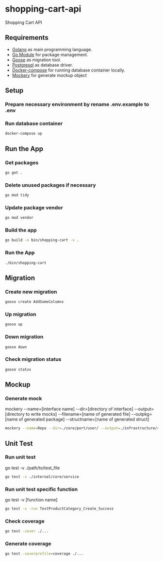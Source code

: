 # shopping-cart-api
Shopping Cart API

## Requirements

- [Golang](https://golang.org/) as main programming language.
- [Go Module](https://go.dev/blog/using-go-modules) for package management.
- [Goose](https://github.com/steinbacher/goose/) as migration tool.
- [Postgresql](https://www.postgresql.org/) as database driver.
- [Docker-compose](https://docs.docker.com/compose/) for running database container locally.
- [Mockery](https://github.com/vektra/mockery/) for generate mockup object

## Setup
### Prepare necessary environment by rename .env.example to .env

### Run database container

```bash
docker-compose up
```

## Run the App

### Get packages

```bash
go get .
```

### Delete unused packages if necessary

```bash
go mod tidy
```

### Update package vendor

```bash
go mod vendor
```

### Build the app

```bash
go build -o bin/shopping-cart -v .
```

### Run the App

```bash
./bin/shopping-cart 
```

## Migration

### Create new migration
```bash
goose create AddSomeColumns
```

### Up migration
```bash
goose up
```

### Down migration
```bash
goose down
```

### Check migration status
```bash
goose status
```

## Mockup
### Generate mock

mockery --name=[interface name] --dir=[directory of interface] --output=[directory to write mocks] --filename=[name of generated file] --outpkg=[name of generated package] --structname=[name of generated struct]

```bash
mockery --name=Repo --dir=./core/port/user/ --output=./infrastructure/repo/mock/user --filename=repo.go --outpkg=user --structname=Repo
```

## Unit Test

### Run unit test
go test -v ./path/to/test_file

```bash
go test -v ./internal/core/service
```

### Run unit test specific function
go test -v [function name]

```bash
go test -v -run TestProductCategory_Create_Success
```

### Check coverage

```bash
go test -cover ./...
```

### Generate coverage

```bash
go test -coverprofile=coverage ./... 
```